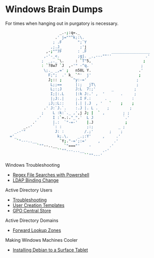 # Windows Brain Dumps
For times when hanging out in purgatory is necessary.

```bash
                        _.-;:q=._
                      .' j=""^k;:\.
                     ; .F       ";`Y
                    ,;.J_        ;'j
                  ,-;"^7F       : .F           _________________
                 ,-'-_<.        ;gj. _.,---""''               .'
                ;  _,._`\.     : `T"5,                       ;
                : `?8w7 `J  ,-'" -^q. `                     ;  
                 \;._ _,=' ;   n58L Y.                     .'
                   F;";  .' k_ `^'  j'                     ;  
                   J;:: ;     "y:-='                      ;   
                    L;;==      |:;   jT\                  ;
                    L;:;J      J:L  7:;'       _         ;
                    I;|:.L     |:k J:.' ,  '       .     ;
                    |;J:.|     ;.I F.:      .           :
                   ;J;:L::     |.| |.J  , '   `    ;    ;
                 .' J:`J.`.    :.J |. L .    ;         ;
                ;    L :k:`._ ,',j J; |  ` ,        ; ;
              .'     I :`=.:."_".'  L J             `.'
            .'       |.:  `"-=-'    |.J              ;
        _.-'         `: :           ;:;           _ ;
    _.-'"             J: :         /.;'       ;    ;
  ='_                  k;.\.    _.;:Y'     ,     .'
     `"---..__          `Y;."-=';:='     ,      .'
              `""--..__   `"==="'    -        .'
                       ``""---...__        .-'
                                   ``""---'
```

Windows Troubleshooting
- [Regex File Searches with Powershell](regex-search-with-powershell.md)
- [LDAP Binding Change](active-directory/ldap-binding-change.md)

Active Directory Users
- [Troubleshooting](active-directory/active-directory-troubleshooting.md)
- [User Creation Templates](active-directory/active-directory-user-templates.md)
- [GPO Central Store](active-directory/gpo-central-store-templates.md)

Active Directory Domains
- [Forward Lookup Zones](active-directory/forward-lookup-zones.md)

Making Windows Machines Cooler
- [Installing Debian to a Surface Tablet](install-debian-surface-tablet.md)
